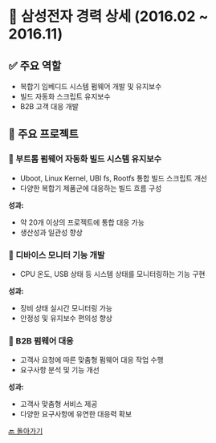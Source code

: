 # 🏢 삼성전자 경력 상세 (2016.02 \~ 2016.11)

## ✅ 주요 역할

* 복합기 임베디드 시스템 펌웨어 개발 및 유지보수
* 빌드 자동화 스크립트 유지보수
* B2B 고객 대응 개발

## 📌 주요 프로젝트

### 🔹 부트롬 펌웨어 자동화 빌드 시스템 유지보수

* Uboot, Linux Kernel, UBI fs, Rootfs 통합 빌드 스크립트 개선
* 다양한 복합기 제품군에 대응하는 빌드 흐름 구성

**성과:**

* 약 20개 이상의 프로젝트에 통합 대응 가능
* 생산성과 일관성 향상

### 🔹 디바이스 모니터 기능 개발

* CPU 온도, USB 상태 등 시스템 상태를 모니터링하는 기능 구현

**성과:**

* 장비 상태 실시간 모니터링 가능
* 안정성 및 유지보수 편의성 향상

### 🔹 B2B 펌웨어 대응

* 고객사 요청에 따른 맞춤형 펌웨어 대응 작업 수행
* 요구사항 분석 및 기능 개선

**성과:**

* 고객사 맞춤형 서비스 제공
* 다양한 요구사항에 유연한 대응력 확보

[🔙 돌아가기](./README.md)
